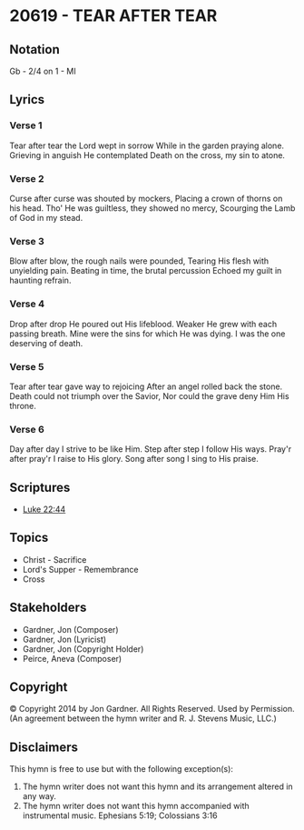 # 20619 - TEAR AFTER TEAR

## Notation

Gb - 2/4 on 1 - MI

## Lyrics

### Verse 1

Tear after tear the Lord wept in sorrow While in the garden praying alone. Grieving in anguish He contemplated Death on the cross, my sin to atone.

### Verse 2

Curse after curse was shouted by mockers, Placing a crown of thorns on his head. Tho' He was guiltless, they showed no mercy, Scourging the Lamb of God in my stead.

### Verse 3

Blow after blow, the rough nails were pounded, Tearing His flesh with unyielding pain. Beating in time, the brutal percussion Echoed my guilt in haunting refrain.

### Verse 4

Drop after drop He poured out His lifeblood. Weaker He grew with each passing breath. Mine were the sins for which He was dying. I was the one deserving of death.

### Verse 5

Tear after tear gave way to rejoicing After an angel rolled back the stone. Death could not triumph over the Savior, Nor could the grave deny Him His throne.

### Verse 6

Day after day I strive to be like Him. Step after step I follow His ways. Pray'r after pray'r I raise to His glory. Song after song I sing to His praise.


## Scriptures

- [Luke 22:44](https://www.biblegateway.com/passage/?search=Luke%2022%3A44)

## Topics

- Christ - Sacrifice
- Lord's Supper - Remembrance
- Cross

## Stakeholders

- Gardner, Jon (Composer)
- Gardner, Jon (Lyricist)
- Gardner, Jon (Copyright Holder)
- Peirce, Aneva (Composer)

## Copyright

© Copyright 2014 by Jon Gardner. All Rights Reserved. Used by Permission.
(An agreement between the hymn writer and R. J. Stevens Music, LLC.)

## Disclaimers

This hymn is free to use but with the following exception(s):
1. The hymn writer does not want this hymn and its arrangement altered in any way.
2. The hymn writer does not want this hymn accompanied with instrumental music.
Ephesians 5:19; Colossians 3:16

